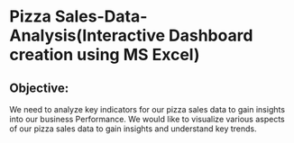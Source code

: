 # Pizza Sales-Data-Analysis(Interactive Dashboard creation using MS Excel)
## Objective:
We need to analyze key indicators for our pizza sales data to gain insights into our business
Performance.
We would like to visualize various aspects of our pizza sales data to gain insights and
understand key trends.
